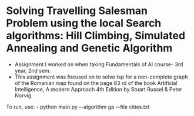 # Solving Travelling Salesman Problem using the local Search algorithms: Hill Climbing, Simulated Annealing and Genetic Algorithm
- Assignment I worked on when taking Fundamentals of AI course- 3rd year, 2nd sem.
- This assignment was focused on to solve tsp for a non-complete graph of the Romanian map found on the page 83 rd of the book Artificial Intelligence, A modern Approach 4th Edition by Stuart Russel & Peter Norvig

To run, use: 
    - python main.py --algorithm ga --file cities.txt
